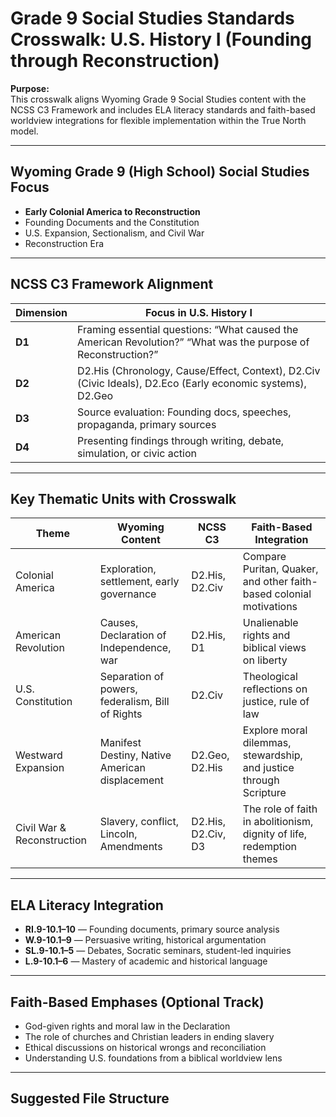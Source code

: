 # Grade 9 Social Studies Standards Crosswalk: U.S. History I (Founding through Reconstruction)

**Purpose:**  
This crosswalk aligns Wyoming Grade 9 Social Studies content with the NCSS C3 Framework and includes ELA literacy standards and faith-based worldview integrations for flexible implementation within the True North model.

---

## Wyoming Grade 9 (High School) Social Studies Focus

- **Early Colonial America to Reconstruction**
- Founding Documents and the Constitution
- U.S. Expansion, Sectionalism, and Civil War
- Reconstruction Era

---

## NCSS C3 Framework Alignment

| Dimension | Focus in U.S. History I |
|----------|--------------------------|
| **D1** | Framing essential questions: “What caused the American Revolution?” “What was the purpose of Reconstruction?” |
| **D2** | D2.His (Chronology, Cause/Effect, Context), D2.Civ (Civic Ideals), D2.Eco (Early economic systems), D2.Geo |
| **D3** | Source evaluation: Founding docs, speeches, propaganda, primary sources |
| **D4** | Presenting findings through writing, debate, simulation, or civic action |

---

## Key Thematic Units with Crosswalk

| Theme | Wyoming Content | NCSS C3 | Faith-Based Integration |
|-------|------------------|---------|--------------------------|
| Colonial America | Exploration, settlement, early governance | D2.His, D2.Civ | Compare Puritan, Quaker, and other faith-based colonial motivations |
| American Revolution | Causes, Declaration of Independence, war | D2.His, D1 | Unalienable rights and biblical views on liberty |
| U.S. Constitution | Separation of powers, federalism, Bill of Rights | D2.Civ | Theological reflections on justice, rule of law |
| Westward Expansion | Manifest Destiny, Native American displacement | D2.Geo, D2.His | Explore moral dilemmas, stewardship, and justice through Scripture |
| Civil War & Reconstruction | Slavery, conflict, Lincoln, Amendments | D2.His, D2.Civ, D3 | The role of faith in abolitionism, dignity of life, redemption themes |

---

## ELA Literacy Integration

- **RI.9-10.1–10** — Founding documents, primary source analysis
- **W.9-10.1–9** — Persuasive writing, historical argumentation
- **SL.9-10.1–5** — Debates, Socratic seminars, student-led inquiries
- **L.9-10.1–6** — Mastery of academic and historical language

---

## Faith-Based Emphases (Optional Track)

- God-given rights and moral law in the Declaration
- The role of churches and Christian leaders in ending slavery
- Ethical discussions on historical wrongs and reconciliation
- Understanding U.S. foundations from a biblical worldview lens

---

## Suggested File Structure

